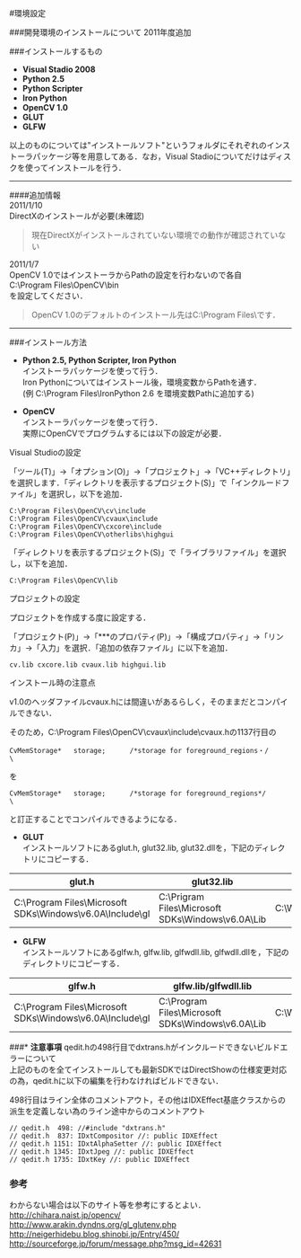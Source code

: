 #環境設定  

###開発環境のインストールについて
2011年度追加  

###インストールするもの  
* **Visual Stadio 2008**  
* **Python 2.5**  
* **Python Scripter**  
* **Iron Python**  
* **OpenCV 1.0**  
* **GLUT**  
* **GLFW**  

以上のものについては"インストールソフト"というフォルダにそれぞれのインストーラパッケージ等を用意してある．なお，Visual Stadioについてだけはディスクを使ってインストールを行う．  

***
####追加情報  
2011/1/10  
DirectXのインストールが必要(未確認)  
> 現在DirectXがインストールされていない環境での動作が確認されていない  

2011/1/7  
OpenCV 1.0ではインストーラからPathの設定を行わないので各自  
C:\Program Files\OpenCV\bin  
を設定してください．  
> OpenCV 1.0のデフォルトのインストール先はC:\Program Files\です．  
    
***  

###インストール方法  
* **Python 2.5, Python Scripter, Iron Python**  
インストーラパッケージを使って行う．  
Iron Pythonについてはインストール後，環境変数からPathを通す．  
(例 C:\Program Files\IronPython 2.6 を環境変数Pathに追加する)  

* **OpenCV**  
インストーラパッケージを使って行う．  
実際にOpenCVでプログラムするには以下の設定が必要．  

Visual Studioの設定  

「ツール(T)」→「オプション(O)」→「プロジェクト」→「VC++ディレクトリ」を選択します．「ディレクトリを表示するプロジェクト(S)」で「インクルードファイル」を選択し，以下を追加．  

    C:\Program Files\OpenCV\cv\include  
    C:\Program Files\OpenCV\cvaux\include  
    C:\Program Files\OpenCV\cxcore\include  
    C:\Program Files\OpenCV\otherlibs\highgui  
    
「ディレクトリを表示するプロジェクト(S)」で「ライブラリファイル」を選択し，以下を追加．  

    C:\Program Files\OpenCV\lib  
プロジェクトの設定  

プロジェクトを作成する度に設定する．  

「プロジェクト(P)」→「\*\*\*のプロパティ(P)」→「構成プロパティ」→「リンカ」→「入力」を選択．「追加の依存ファイル」に以下を追加．  

    cv.lib cxcore.lib cvaux.lib highgui.lib  

インストール時の注意点  

v1.0のヘッダファイルcvaux.hには間違いがあるらしく，そのままだとコンパイルできない．  

そのため，C:\Program Files\OpenCV\cvaux\include\cvaux.hの1137行目の  

    CvMemStorage*   storage;      /*storage for foreground_regions・/                \  

を  

    CvMemStorage*   storage;      /*storage for foreground_regions*/                \  

と訂正することでコンパイルできるようになる．  

* **GLUT**  
インストールソフトにあるglut.h, glut32.lib, glut32.dllを，下記のディレクトリにコピーする．  

|glut.h|glut32.lib|glut32.dll|  
|---|---|---|  
| C:\Program Files\Microsoft SDKs\Windows\v6.0A\Include\gl | C:\Prigram Files\Microsoft SDKs\Windows\v6.0A\Lib | C:\WINDOWS\system32 |  

* **GLFW**  
インストールソフトにあるglfw.h, glfw.lib, glfwdll.lib, glfwdll.dllを，下記のディレクトリにコピーする．  

|glfw.h|glfw.lib/glfwdll.lib|glfwdll.dll|  
|---|---|---|  
| C:\Program Files\Microsoft SDKs\Windows\v6.0A\Include\gl | C:\Program Files\Microsoft SDKs\Windows\v6.0A\Lib | C:\WINDOWS\system32 |  

###\* **注意事項**
qedit.hの498行目でdxtrans.hがインクルードできないビルドエラーについて  
上記のものを全てインストールしても最新SDKではDirectShowの仕様変更対応の為，qedit.hに以下の編集を行わなければビルドできない．  

498行目はライン全体のコメントアウト，その他はIDXEffect基底クラスからの派生を定義しない為のライン途中からのコメントアウト  

    // qedit.h  498: //#include "dxtrans.h"  
    // qedit.h  837: IDxtCompositor //: public IDXEffect  
    // qedit.h 1151: IDxtAlphaSetter //: public IDXEffect  
    // qedit.h 1345: IDxtJpeg //: public IDXEffect  
    // qedit.h 1735: IDxtKey //: public IDXEffect  

### **参考**  
わからない場合は以下のサイト等を参考にするとよい．  
<http://chihara.naist.jp/opencv/>  
<http://www.arakin.dyndns.org/gl_glutenv.php>  
<http://neigerhidebu.blog.shinobi.jp/Entry/450/>  
<http://sourceforge.jp/forum/message.php?msg_id=42631>  

